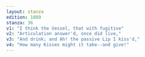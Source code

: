 ```yaml
---
layout: stanza
edition: 1889
stanza: 36
v1: "I think the Vessel, that with fugitive"
v2: "Articulation answer'd, once did live,"
v3: "And drink; and Ah! the passive Lip I kiss'd,"
v4: "How many Kisses might it take--and give!"
---
```

